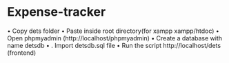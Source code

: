 # Expense-tracker
•	Copy dets folder
•	Paste inside root directory(for xampp xampp/htdoc)
•	Open phpmyadmin (http://localhost/phpmyadmin)
•	Create a database with name detsdb 
•	. Import detsdb.sql file
•	Run the script http://localhost/dets (frontend)
